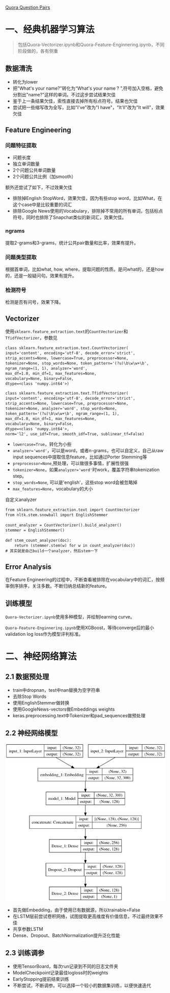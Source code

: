 [Quora Question Pairs](https://www.kaggle.com/c/quora-question-pairs)

# 一、经典机器学习算法

> 包括Quora-Vectorizer.ipynb和Quora-Feature-Enginnering.ipynb，不同阶段做的，各有侧重

## 数据清洗

- 转化为lower
- 把"What's your name?"转化为“What's your name ? ”,符号加入空格，避免分割出"name?"这样的单词。不过这步尝试结果欠佳
- 鉴于上一条结果欠佳，索性直接去掉所有标点符号。结果也欠佳
- 尝试把一些缩写改为全写，比如"I've"改为"I have"，"It'll"改为"It will"，效果欠佳

## Feature Engineering

### 问题特征提取

- 问题长度
- 独立单词数量
- 2个问题公共单词数量
- 2个问题公共比例（加smooth）

额外还尝试了如下，不过效果欠佳

- 排除掉English StopWord，效果欠佳，因为有些stop word，比如What，在这个case中是比较重要的词汇
- 排除Google News使用的Vocabulary，排除掉不常用的所有单词，包括标点符号，同时也排除了Snapchat类似的新词汇，效果欠佳。

### ngrams

提取2-grams和3-grams，统计公共pair数量和比率，效果有提升。

### 问题类型提取

根据首单词，比如what, how, where，提取问题的性质。是问what的，还是how的，还是一般疑问句。效果有提升。

### 检测符号

检测是否有问号，效果下降。

## Vectorizer

使用`sklearn.feature_extraction.text`的`CountVectorizer`和`TfidfVectorizer`，参数见

```
class sklearn.feature_extraction.text.CountVectorizer(
input='content', encoding='utf-8', decode_error='strict', 
strip_accents=None, lowercase=True, preprocessor=None, 
tokenizer=None, stop_words=None, token_pattern='(?u)\b\w\w+\b', 
ngram_range=(1, 1), analyzer='word', 
max_df=1.0, min_df=1, max_features=None, 
vocabulary=None, binary=False, 
dtype=<class 'numpy.int64'>)
```

```
class sklearn.feature_extraction.text.TfidfVectorizer(
input='content', encoding='utf-8', decode_error='strict', 
strip_accents=None, lowercase=True, preprocessor=None, 
tokenizer=None, analyzer='word', stop_words=None, 
token_pattern='(?u)\b\w\w+\b', ngram_range=(1, 1), 
max_df=1.0, min_df=1, max_features=None, 
vocabulary=None, binary=False, 
dtype=<class 'numpy.int64'>, 
norm='l2', use_idf=True, smooth_idf=True, sublinear_tf=False)
```

- `lowercase=True`，转化为小些
- `analyzer='word'`，可以是word，或者n-grams，也可以自定义，自己从raw input sequences中提取信息feature，比如通过Porter Stemming等
- `preprocessor=None`,预处理，可以做很多事情，扩展性很强
- `tokenizer=None`，如果`analyzer='word'`时work，覆盖字符串tokenization step。
- `stop_words=None`, 可以是'english'，这些stop word会被忽略掉
- `max_features=None`，vocabulary的大小

自定义analyzer

```
from sklearn.feature_extraction.text import CountVectorizer
from nltk.stem.snowball import EnglishStemmer

count_analyzer = CountVectorizer().build_analyzer()
stemmer = EnglishStemmer()

def stem_count_analyzer(doc):
    return (stemmer.stem(w) for w in count_analyzer(doc))
# 其实就是自己build一个analyzer，然后stem一下
```

## Error Analysis

在Feature Engineering的过程中，不断查看被排除在vocabulary中的词汇，按频率倒序排序，关注多数。不断归纳总结新的feature。

## 训练模型

`Quora-Vectorizer.ipynb`使用多种模型，并绘制learning curve。

`Quora-Feature-Enginnering.ipynb`使用XGBoost，等待converge后的最小validation log loss作为模型评判标准。

# 二、神经网络算法

## 2.1 数据预处理

- train中dropnan，test中nan替换为空字符串
- 去除Stop Words
- 使用EnglishStemmer做转换
- 使用GoogleNews-vectors做Embeddings weights
- keras.preprocessing.text中Tokenizer和pad_sequences做预处理

## 2.2 神经网络模型

<img src='./assets/quora-nn-model.png'>

- 首先做Embedding，由于使用已有数据源，所以trainable=False
- 在LSTM层前尝试卷积网络，试图提取更高维度有价值信息，不过最终效果不佳
- 共享参数LSTM
- Dense、Dropout、BatchNormalization提升泛化性能

## 2.3 训练调参

- 使用TensorBoard，每次run记录到不同的日志文件夹
- ModelCheckpoint记录最佳logloss时的weights
- EarlyStopping提前结束训练
- 不断尝试，不断调参。可以选择一个较小的数据集训练，以便快速迭代